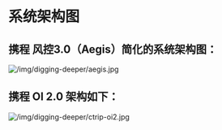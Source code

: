 # 系统架构图

## 携程 风控3.0（Aegis）简化的系统架构图：

![/img/digging-deeper/aegis.jpg](/img/digging-deeper/aegis.jpg)

## 携程 OI 2.0 架构如下：

![/img/digging-deeper/ctrip-oi2.jpg](/img/digging-deeper/ctrip-oi2.jpg)